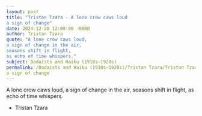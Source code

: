 ```yaml
---
layout: post
title: "Tristan Tzara - A lone crow caws loud
a sign of change"
date: 2024-12-28 12:00:00 -0000
author: Tristan Tzara
quote: "A lone crow caws loud,
a sign of change in the air,
seasons shift in flight,
as echo of time whispers."
subject: Dadaists and Haiku (1910s–1920s)
permalink: /Dadaists and Haiku (1910s–1920s)/Tristan Tzara/Tristan Tzara - A lone crow caws loud
a sign of change
---
```


A lone crow caws loud,
a sign of change in the air,
seasons shift in flight,
as echo of time whispers.

- Tristan Tzara
